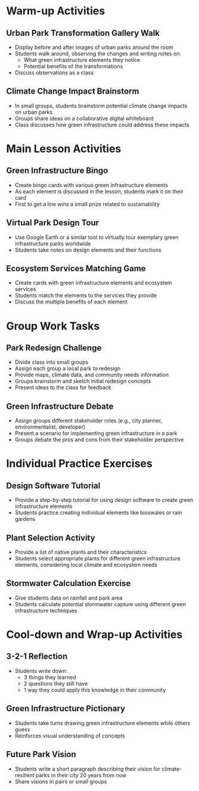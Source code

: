 # Warm-up Activities

## Urban Park Transformation Gallery Walk
- Display before and after images of urban parks around the room
- Students walk around, observing the changes and writing notes on:
  * What green infrastructure elements they notice
  * Potential benefits of the transformations
- Discuss observations as a class

## Climate Change Impact Brainstorm
- In small groups, students brainstorm potential climate change impacts on urban parks
- Groups share ideas on a collaborative digital whiteboard
- Class discusses how green infrastructure could address these impacts

# Main Lesson Activities

## Green Infrastructure Bingo
- Create bingo cards with various green infrastructure elements
- As each element is discussed in the lesson, students mark it on their card
- First to get a line wins a small prize related to sustainability

## Virtual Park Design Tour
- Use Google Earth or a similar tool to virtually tour exemplary green infrastructure parks worldwide
- Students take notes on design elements and their functions

## Ecosystem Services Matching Game
- Create cards with green infrastructure elements and ecosystem services
- Students match the elements to the services they provide
- Discuss the multiple benefits of each element

# Group Work Tasks

## Park Redesign Challenge
- Divide class into small groups
- Assign each group a local park to redesign
- Provide maps, climate data, and community needs information
- Groups brainstorm and sketch initial redesign concepts
- Present ideas to the class for feedback

## Green Infrastructure Debate
- Assign groups different stakeholder roles (e.g., city planner, environmentalist, developer)
- Present a scenario for implementing green infrastructure in a park
- Groups debate the pros and cons from their stakeholder perspective

# Individual Practice Exercises

## Design Software Tutorial
- Provide a step-by-step tutorial for using design software to create green infrastructure elements
- Students practice creating individual elements like bioswales or rain gardens

## Plant Selection Activity
- Provide a list of native plants and their characteristics
- Students select appropriate plants for different green infrastructure elements, considering local climate and ecosystem needs

## Stormwater Calculation Exercise
- Give students data on rainfall and park area
- Students calculate potential stormwater capture using different green infrastructure techniques

# Cool-down and Wrap-up Activities

## 3-2-1 Reflection
- Students write down:
  * 3 things they learned
  * 2 questions they still have
  * 1 way they could apply this knowledge in their community

## Green Infrastructure Pictionary
- Students take turns drawing green infrastructure elements while others guess
- Reinforces visual understanding of concepts

## Future Park Vision
- Students write a short paragraph describing their vision for climate-resilient parks in their city 20 years from now
- Share visions in pairs or small groups
